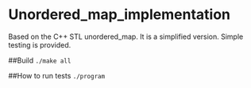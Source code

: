 # Unordered_map_implementation
Based on the C++ STL unordered_map. It is a simplified version. Simple testing is provided.

##Build
`./make all`

##How to run tests
`./program`